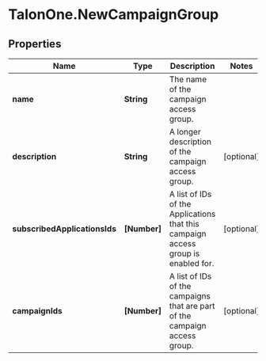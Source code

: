 # TalonOne.NewCampaignGroup

## Properties

Name | Type | Description | Notes
------------ | ------------- | ------------- | -------------
**name** | **String** | The name of the campaign access group. | 
**description** | **String** | A longer description of the campaign access group. | [optional] 
**subscribedApplicationsIds** | **[Number]** | A list of IDs of the Applications that this campaign access group is enabled for. | [optional] 
**campaignIds** | **[Number]** | A list of IDs of the campaigns that are part of the campaign access group. | [optional] 


